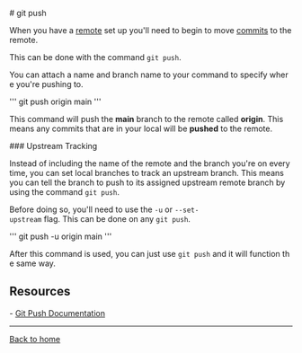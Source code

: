 # git push

When you have a [remote](./REMOTE.md) set up you'll need to begin to move [commits](./COMMIT.md) to the remote.

This can be done with the command `git push`.

You can attach a name and branch name to your command to specify where you're pushing to.

'''
git push origin main
'''

This command will push the **main** branch to the remote called **origin**.
This means any commits that are in your local will be **pushed** to the remote.

### Upstream Tracking

Instead of including the name of the remote and the branch you're on every time, you can set local branches to track an upstream branch.
This means you can tell the branch to push to its assigned upstream remote branch by using the command `git push`.

Before doing so, you'll need to use the `-u` or `--set-upstream` flag. This can be done on any `git push`.

'''
git push -u origin main
'''

After this command is used, you can just use `git push` and it will function the same way.

## Resources

- [Git Push Documentation](https://git-scm.com/docs/git-push)

---

[Back to home](../README.md)